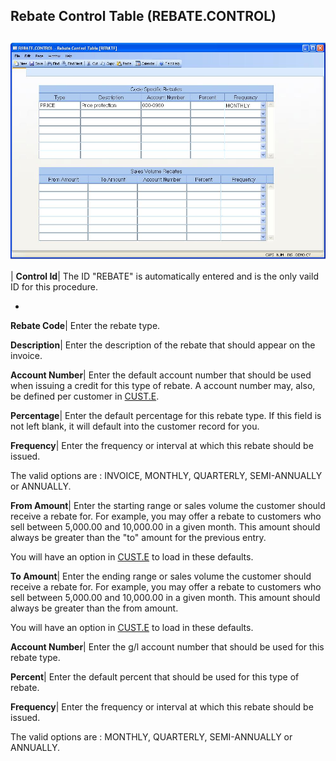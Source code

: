 ## Rebate Control Table (REBATE.CONTROL)
<PageHeader />

##

![](./REBATE-CONTROL-1.jpg)

| **Control Id**|  The ID "REBATE" is automatically entered and is the only
vaild ID for this procedure.

-  
**Rebate Code**|  Enter the rebate type.

**Description**|  Enter the description of the rebate that should appear on
the invoice.

**Account Number**|  Enter the default account number that should be used when
issuing a credit for this type of rebate. A account number may, also, be
defined per customer in [CUST.E](../CUST-E/README.md).

**Percentage**|  Enter the default percentage for this rebate type. If this
field is not left blank, it will default into the customer record for you.

**Frequency**|  Enter the frequency or interval at which this rebate should be
issued.

The valid options are : INVOICE, MONTHLY, QUARTERLY, SEMI-ANNUALLY or
ANNUALLY.

**From Amount**|  Enter the starting range or sales volume the customer should
receive a rebate for. For example, you may offer a rebate to customers who
sell between 5,000.00 and 10,000.00 in a given month. This amount should
always be greater than the "to" amount for the previous entry.

You will have an option in [CUST.E](../CUST-E/README.md) to load in these defaults.

**To Amount**|  Enter the ending range or sales volume the customer should
receive a rebate for. For example, you may offer a rebate to customers who
sell between 5,000.00 and 10,000.00 in a given month. This amount should
always be greater than the from amount.

You will have an option in [CUST.E](../CUST-E/README.md) to load in these defaults.

**Account Number**|  Enter the g/l account number that should be used for this
rebate type.

**Percent**|  Enter the default percent that should be used for this type of
rebate.

**Frequency**|  Enter the frequency or interval at which this rebate should be
issued.

The valid options are : MONTHLY, QUARTERLY, SEMI-ANNUALLY or ANNUALLY.


<badge text= "Version 8.10.57 " vertical="middle" />

<PageFooter />

